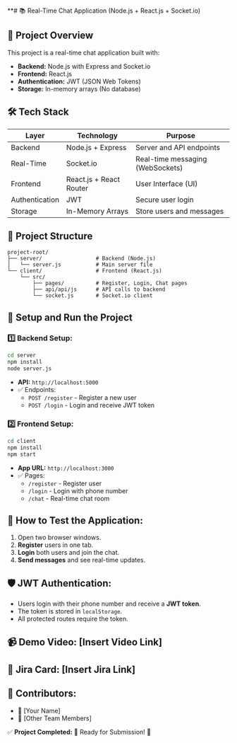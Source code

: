 **# 📚 Real-Time Chat Application (Node.js + React.js + Socket.io)

## 📌 **Project Overview**
This project is a real-time chat application built with:
- **Backend:** Node.js with Express and Socket.io
- **Frontend:** React.js
- **Authentication:** JWT (JSON Web Tokens)
- **Storage:** In-memory arrays (No database)

## 🛠️ **Tech Stack**
| Layer         | Technology               | Purpose                           |
|---------------|-------------------------|-----------------------------------|
| Backend       | Node.js + Express       | Server and API endpoints         |
| Real-Time     | Socket.io               | Real-time messaging (WebSockets) |
| Frontend      | React.js + React Router | User Interface (UI)              |
| Authentication| JWT                    | Secure user login                |
| Storage       | In-Memory Arrays       | Store users and messages         |

## 📂 **Project Structure**
```
project-root/
├── server/                 # Backend (Node.js)
│   └── server.js           # Main server file
└── client/                 # Frontend (React.js)
    └── src/
        ├── pages/          # Register, Login, Chat pages
        ├── api/api/js      # API calls to backend
        └── socket.js       # Socket.io client
```

## 🚀 **Setup and Run the Project**
### 1️⃣ **Backend Setup:**
```bash
cd server
npm install
node server.js
```
- **API:** `http://localhost:5000`
- ✅ Endpoints:
  - `POST /register` - Register a new user
  - `POST /login` - Login and receive JWT token

### 2️⃣ **Frontend Setup:**
```bash
cd client
npm install
npm start
```
- **App URL:** `http://localhost:3000`
- ✅ Pages:
  - `/register` - Register user
  - `/login` - Login with phone number
  - `/chat` - Real-time chat room

## 🧪 **How to Test the Application:**
1. Open two browser windows.
2. **Register** users in one tab.
3. **Login** both users and join the chat.
4. **Send messages** and see real-time updates.

## 🛡️ **JWT Authentication:**
- Users login with their phone number and receive a **JWT token**.
- The token is stored in `localStorage`.
- All protected routes require the token.

## 📹 **Demo Video:** [Insert Video Link]
## 📂 **Jira Card:** [Insert Jira Link]

## 📝 **Contributors:**
- 🚀 [Your Name]
- 🎨 [Other Team Members]

✅ **Project Completed:** 🎉 Ready for Submission! 🚀

